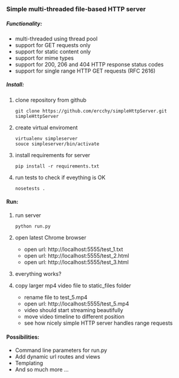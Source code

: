 ### Simple multi-threaded file-based HTTP server

##### Functionality:
* multi-threaded using thread pool
* support for GET requests only
* support for static content only
* support for mime types
* support for 200, 206 and 404 HTTP response status codes
* support for single range HTTP GET requests (RFC 2616)

##### Install:

1. clone repository from github

	```
	git clone https://github.com/ercchy/simpleHttpServer.git simpleHttpServer
	```
2. create virtual enviroment
	```
	virtualenv simpleserver
	souce simpleserver/bin/activate
	```
3. install requirements for server
	```
	pip install -r requirements.txt
	```

4. run tests to check if eveything is OK
	```
	nosetests .
	```

#### Run:

1. run server	
	```
	python run.py
	```

2. open latest Chrome browser
    * open url: http://localhost:5555/test_1.txt
    * open url: http://localhost:5555/test_2.html
    * open url: http://localhost:5555/test_3.html	
3. everything works?
4. copy larger mp4 video file to static_files folder
    * rename file to test_5.mp4
    * open url: http://localhost:5555/test_5.mp4
    * video should start streaming beautifully
    * move video timeline to different position
    * see how nicely simple HTTP server handles range requests

#### Possibilities:
* Command line parameters for run.py
* Add dynamic url routes and views
* Templating
* And so much more ...

